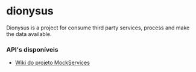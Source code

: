 # dionysus
Dionysus is a project for consume third party services, process and make the data available.


### API's disponíveis
* [Wiki do projeto MockServices](https://github.com/aliniribeiroo/dionysus/wiki/Mock-Service-APIs)
